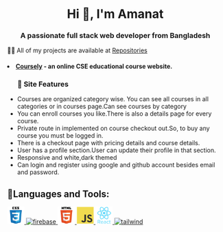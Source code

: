 <h1 align="center">Hi 👋, I'm Amanat</h1>
<h3 align="center">A passionate full stack web developer from Bangladesh</h3>
👨‍💻 All of my projects are available at <a href="https://github.com/amanat-mahmud?tab=repositories">Repositories</a>
<h4 align="left">
<li><a href="https://coursely-client.web.app/">Coursely</a> - an online CSE educational course website.</h4></li>
<ul><h3>📝 Site Features</h3>
<li>Courses are organized category wise. You can see all courses in all categories or in courses page.Can see courses by category</li>
<li>You can enroll courses you like.There is also a details page for every course.</li>
<li>Private route in implemented on course checkout out.So, to buy any course you must be logged in.</li>
<li>There is  a checkout page with pricing details and course details.</li>
<li>User has a profile section.User can update their profile in that section.</li>
<li>Responsive and white,dark themed</li>
<li>Can login and register using google and github account besides email and password.</li>
</ul>

<h2 align="left">🚀Languages and Tools:</h2>
<p align="left"> <a href="https://www.w3schools.com/css/" target="_blank" rel="noreferrer"> <img src="https://raw.githubusercontent.com/devicons/devicon/master/icons/css3/css3-original-wordmark.svg" alt="css3" width="40" height="40"/> </a> <a href="https://firebase.google.com/" target="_blank" rel="noreferrer"> <img src="https://www.vectorlogo.zone/logos/firebase/firebase-icon.svg" alt="firebase" width="40" height="40"/> </a> <a href="https://www.w3.org/html/" target="_blank" rel="noreferrer"> <img src="https://raw.githubusercontent.com/devicons/devicon/master/icons/html5/html5-original-wordmark.svg" alt="html5" width="40" height="40"/> </a> <a href="https://developer.mozilla.org/en-US/docs/Web/JavaScript" target="_blank" rel="noreferrer"> <img src="https://raw.githubusercontent.com/devicons/devicon/master/icons/javascript/javascript-original.svg" alt="javascript" width="40" height="40"/> </a>  <a href="https://reactjs.org/" target="_blank" rel="noreferrer"> <img src="https://raw.githubusercontent.com/devicons/devicon/master/icons/react/react-original-wordmark.svg" alt="react" width="40" height="40"/> </a> <a href="https://tailwindcss.com/" target="_blank" rel="noreferrer"> <img src="https://www.vectorlogo.zone/logos/tailwindcss/tailwindcss-icon.svg" alt="tailwind" width="40" height="40"/> </a> </p>


